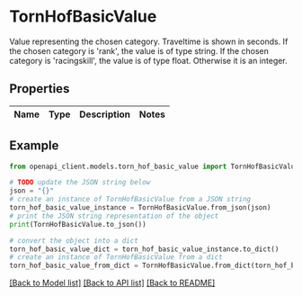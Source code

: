 # TornHofBasicValue

Value representing the chosen category. Traveltime is shown in seconds. If the chosen category is 'rank', the value is of type string. If the chosen category is 'racingskill', the value is of type float. Otherwise it is an integer.

## Properties

Name | Type | Description | Notes
------------ | ------------- | ------------- | -------------

## Example

```python
from openapi_client.models.torn_hof_basic_value import TornHofBasicValue

# TODO update the JSON string below
json = "{}"
# create an instance of TornHofBasicValue from a JSON string
torn_hof_basic_value_instance = TornHofBasicValue.from_json(json)
# print the JSON string representation of the object
print(TornHofBasicValue.to_json())

# convert the object into a dict
torn_hof_basic_value_dict = torn_hof_basic_value_instance.to_dict()
# create an instance of TornHofBasicValue from a dict
torn_hof_basic_value_from_dict = TornHofBasicValue.from_dict(torn_hof_basic_value_dict)
```
[[Back to Model list]](../README.md#documentation-for-models) [[Back to API list]](../README.md#documentation-for-api-endpoints) [[Back to README]](../README.md)



